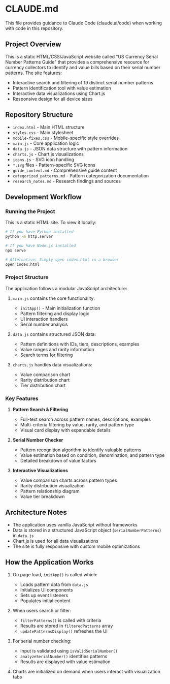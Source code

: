 # CLAUDE.md

This file provides guidance to Claude Code (claude.ai/code) when working with code in this repository.

## Project Overview

This is a static HTML/CSS/JavaScript website called "US Currency Serial Number Patterns Guide" that provides a comprehensive resource for currency collectors to identify and value bills based on their serial number patterns. The site features:

- Interactive search and filtering of 19 distinct serial number patterns
- Pattern identification tool with value estimation
- Interactive data visualizations using Chart.js
- Responsive design for all device sizes

## Repository Structure

- `index.html` - Main HTML structure 
- `styles.css` - Main stylesheet
- `mobile-fixes.css` - Mobile-specific style overrides
- `main.js` - Core application logic
- `data.js` - JSON data structure with pattern information
- `charts.js` - Chart.js visualizations
- `icons.js` - SVG icon handling
- `*.svg` files - Pattern-specific SVG icons
- `guide_content.md` - Comprehensive guide content
- `categorized_patterns.md` - Pattern categorization documentation
- `research_notes.md` - Research findings and sources

## Development Workflow

### Running the Project

This is a static HTML site. To view it locally:

```bash
# If you have Python installed
python -m http.server

# If you have Node.js installed
npx serve

# Alternative: Simply open index.html in a browser
open index.html
```

### Project Structure

The application follows a modular JavaScript architecture:

1. `main.js` contains the core functionality:
   - `initApp()` - Main initialization function
   - Pattern filtering and display logic
   - UI interaction handlers
   - Serial number analysis

2. `data.js` contains structured JSON data:
   - Pattern definitions with IDs, tiers, descriptions, examples
   - Value ranges and rarity information
   - Search terms for filtering

3. `charts.js` handles data visualizations:
   - Value comparison chart 
   - Rarity distribution chart
   - Tier distribution chart

### Key Features

1. **Pattern Search & Filtering**
   - Full-text search across pattern names, descriptions, examples
   - Multi-criteria filtering by value, rarity, and pattern type
   - Visual card display with expandable details

2. **Serial Number Checker**
   - Pattern recognition algorithm to identify valuable patterns
   - Value estimation based on condition, denomination, and pattern type
   - Detailed breakdown of value factors

3. **Interactive Visualizations**
   - Value comparison charts across pattern types
   - Rarity distribution visualization
   - Pattern relationship diagram
   - Value tier breakdown

## Architecture Notes

- The application uses vanilla JavaScript without frameworks
- Data is stored in a structured JavaScript object (`serialNumberPatterns`) in `data.js`
- Chart.js is used for all data visualizations
- The site is fully responsive with custom mobile optimizations

## How the Application Works

1. On page load, `initApp()` is called which:
   - Loads pattern data from `data.js`
   - Initializes UI components
   - Sets up event listeners
   - Populates initial content

2. When users search or filter:
   - `filterPatterns()` is called with criteria
   - Results are stored in `filteredPatterns` array
   - `updatePatternsDisplay()` refreshes the UI

3. For serial number checking:
   - Input is validated using `isValidSerialNumber()`
   - `analyzeSerialNumber()` identifies patterns
   - Results are displayed with value estimation

4. Charts are initialized on demand when users interact with visualization tabs